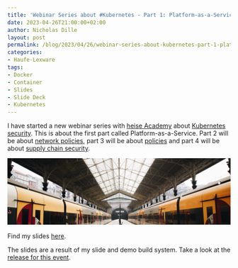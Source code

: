 ```yaml
---
title: 'Webinar Series about #Kubernetes - Part 1: Platform-as-a-Service (German)'
date: 2023-04-26T21:00:00+02:00
author: Nicholas Dille
layout: post
permalink: /blog/2023/04/26/webinar-series-about-kubernetes-part-1-platform-as-a-service/
categories:
- Haufe-Lexware
tags:
- Docker
- Container
- Slides
- Slide Deck
- Kubernetes
---
```

I have started a new webinar series with [heise Academy](https://heise-academy.de/) about [Kubernetes security](https://webinare.heise.de/kubernetes-security/). This is about the first part called Platform-as-a-Service. Part 2 will be about [network policies](/blog/2023/04/26/webinar-series-about-kubernetes-part-2-network-policies/), part 3 will be about [policies](/blog/2023/04/26/webinar-series-about-kubernetes-part-3-policies/) and part 4 will be about [supply chain security](/blog/2023/04/26/webinar-series-about-kubernetes-part-4-supply-chain-security/).

<img src="/media/2023/04/claudio-schwarz-294j9hG1N3w-unsplash.jpg" style="object-fit: cover; object-position: center 30%; width: 100%; height: 150px;" />

<!--more-->

Find my slides [here](/slides/2023-04-26/heise-Webinar-KubernetesPaaS.html).

The slides are a result of my slide and demo build system. Take a look at the [release for this event](https://github.com/nicholasdille/container-slides/releases/tag/20230426).